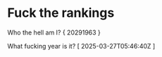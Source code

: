 # Fuck the rankings

Who the hell am I?
{ 20291963 }

What fucking year is it?
[ 2025-03-27T05:46:40Z ]

